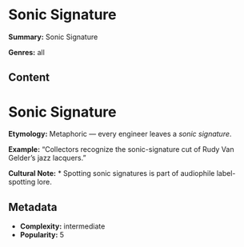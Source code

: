 # Sonic Signature

**Summary:** Sonic Signature

**Genres:** all

## Content

# Sonic Signature

**Etymology:** Metaphoric — every engineer leaves a *sonic signature*.

**Example:** “Collectors recognize the sonic-signature cut of Rudy Van Gelder’s jazz lacquers.”

**Cultural Note:** * Spotting sonic signatures is part of audiophile label-spotting lore.

## Metadata

- **Complexity:** intermediate
- **Popularity:** 5
